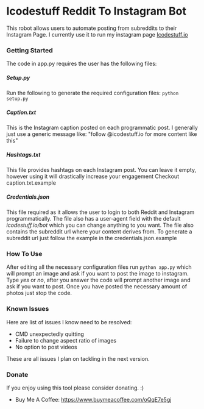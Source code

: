 # Icodestuff Reddit To Instagram Bot

This robot allows users to automate posting from subreddits to their Instagram Page.
I currently use it to run my instagram page <a href="https://www.instagram.com/icodestuff.io/"> Icodestuff.io </a>


### Getting Started
The code in app.py requires the user has the following files:

##### Setup.py
Run the following to generate the required configuration files:
`python setup.py`

##### Caption.txt
This is the Instagram caption posted on each programmatic post. I generally just use a generic message like: "follow @icodestuff.io for more content like this"

##### Hashtags.txt
This file provides hashtags on each Instagram post. You can leave it empty, however using it will drastically increase your engagement Checkout caption.txt.example

##### Credentials.json
This file required as it allows the user to login to both Reddit and Instagram programmatically. The file also has a user-agent field with the default _icodestuff.io/bot_ which you can change anything to you want. The file also contains the subreddit url where your content derives from. To generate a subreddit url just follow the example in the credentials.json.example

### How To Use
After editing all the necessary configuration files run `python app.py` which will prompt an image and ask if you want to post the image to instagram. Type _yes_ or _no_, after you answer the code will prompt another image and ask if you want to post. Once you have posted the necessary amount of photos just stop the code. 

### Known Issues
Here are list of issues I know need to be resolved: 
- CMD unexpectedly quitting
- Failure to change aspect ratio of images
- No option to post videos 

These are all issues I plan on tackling in the next version. 

### Donate 
If you enjoy using this tool please consider donating. :) 
- Buy Me A Coffee: https://www.buymeacoffee.com/oQqE7e5gj